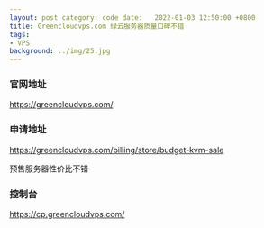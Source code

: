 ```yaml
---
layout: post category: code date:   2022-01-03 12:50:00 +0800
title: Greencloudvps.com 绿云服务器质量口碑不错
tags:
- VPS
background: ../img/25.jpg
---
```


### 官网地址
https://greencloudvps.com/

### 申请地址
https://greencloudvps.com/billing/store/budget-kvm-sale

预售服务器性价比不错

### 控制台
https://cp.greencloudvps.com/